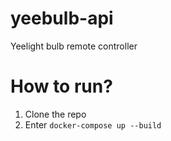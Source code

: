 # yeebulb-api
Yeelight bulb remote controller

# How to run?

1. Clone the repo
2. Enter `docker-compose up --build`
